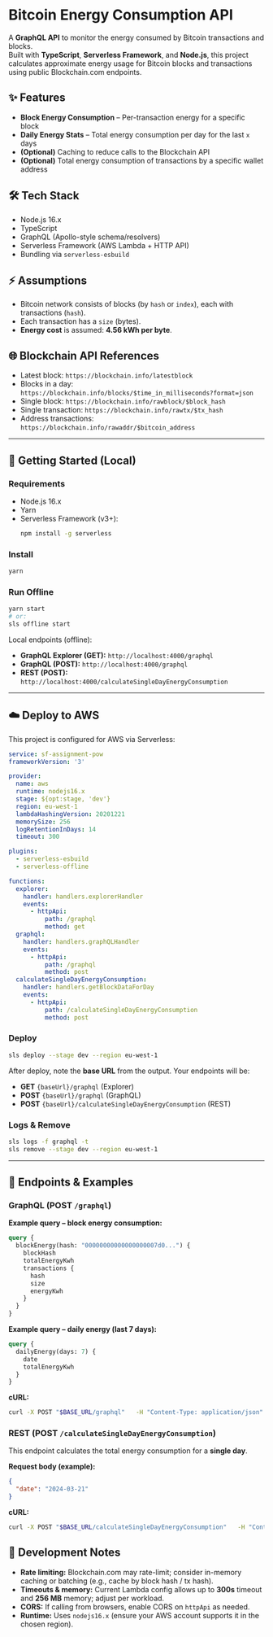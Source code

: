 # Bitcoin Energy Consumption API

A **GraphQL API** to monitor the energy consumed by Bitcoin transactions and blocks.  
Built with **TypeScript**, **Serverless Framework**, and **Node.js**, this project calculates approximate energy usage for Bitcoin blocks and transactions using public Blockchain.com endpoints.

## ✨ Features

- **Block Energy Consumption** – Per-transaction energy for a specific block
- **Daily Energy Stats** – Total energy consumption per day for the last `x` days
- **(Optional)** Caching to reduce calls to the Blockchain API
- **(Optional)** Total energy consumption of transactions by a specific wallet address

## 🛠 Tech Stack

- Node.js 16.x
- TypeScript
- GraphQL (Apollo-style schema/resolvers)
- Serverless Framework (AWS Lambda + HTTP API)
- Bundling via `serverless-esbuild`

## ⚡ Assumptions

- Bitcoin network consists of blocks (by `hash` or `index`), each with transactions (`hash`).
- Each transaction has a `size` (bytes).
- **Energy cost** is assumed: **4.56 kWh per byte**.

## 🌐 Blockchain API References

- Latest block: `https://blockchain.info/latestblock`
- Blocks in a day: `https://blockchain.info/blocks/$time_in_milliseconds?format=json`
- Single block: `https://blockchain.info/rawblock/$block_hash`
- Single transaction: `https://blockchain.info/rawtx/$tx_hash`
- Address transactions: `https://blockchain.info/rawaddr/$bitcoin_address`

---

## 🚀 Getting Started (Local)

### Requirements
- Node.js 16.x
- Yarn
- Serverless Framework (v3+):
  ```bash
  npm install -g serverless
  ```

### Install
```bash
yarn
```

### Run Offline
```bash
yarn start
# or:
sls offline start
```

Local endpoints (offline):
- **GraphQL Explorer (GET):** `http://localhost:4000/graphql`
- **GraphQL (POST):** `http://localhost:4000/graphql`
- **REST (POST):** `http://localhost:4000/calculateSingleDayEnergyConsumption`

---

## ☁️ Deploy to AWS

This project is configured for AWS via Serverless:

```yaml
service: sf-assignment-pow
frameworkVersion: '3'

provider:
  name: aws
  runtime: nodejs16.x
  stage: ${opt:stage, 'dev'}
  region: eu-west-1
  lambdaHashingVersion: 20201221
  memorySize: 256
  logRetentionInDays: 14
  timeout: 300

plugins:
  - serverless-esbuild
  - serverless-offline

functions:
  explorer:
    handler: handlers.explorerHandler
    events:
      - httpApi:
          path: /graphql
          method: get
  graphql:
    handler: handlers.graphQLHandler
    events:
      - httpApi:
          path: /graphql
          method: post
  calculateSingleDayEnergyConsumption:
    handler: handlers.getBlockDataForDay
    events:
      - httpApi:
          path: /calculateSingleDayEnergyConsumption
          method: post
```

### Deploy
```bash
sls deploy --stage dev --region eu-west-1
```

After deploy, note the **base URL** from the output. Your endpoints will be:

- **GET** `{baseUrl}/graphql` (Explorer)
- **POST** `{baseUrl}/graphql` (GraphQL)
- **POST** `{baseUrl}/calculateSingleDayEnergyConsumption` (REST)

### Logs & Remove
```bash
sls logs -f graphql -t
sls remove --stage dev --region eu-west-1
```

---

## 🔌 Endpoints & Examples

### GraphQL (POST `/graphql`)
**Example query – block energy consumption:**
```graphql
query {
  blockEnergy(hash: "00000000000000000007d0...") {
    blockHash
    totalEnergyKwh
    transactions {
      hash
      size
      energyKwh
    }
  }
}
```

**Example query – daily energy (last 7 days):**
```graphql
query {
  dailyEnergy(days: 7) {
    date
    totalEnergyKwh
  }
}
```

**cURL:**
```bash
curl -X POST "$BASE_URL/graphql"   -H "Content-Type: application/json"   -d '{"query":"query { dailyEnergy(days: 7) { date totalEnergyKwh } }"}'
```

### REST (POST `/calculateSingleDayEnergyConsumption`)
This endpoint calculates the total energy consumption for a **single day**.

**Request body (example):**
```json
{
  "date": "2024-03-21"
}
```

**cURL:**
```bash
curl -X POST "$BASE_URL/calculateSingleDayEnergyConsumption"   -H "Content-Type: application/json"   -d '{"date":"2024-03-21"}'
```

## 🧰 Development Notes

- **Rate limiting:** Blockchain.com may rate-limit; consider in-memory caching or batching (e.g., cache by block hash / tx hash).
- **Timeouts & memory:** Current Lambda config allows up to **300s** timeout and **256 MB** memory; adjust per workload.
- **CORS:** If calling from browsers, enable CORS on `httpApi` as needed.
- **Runtime:** Uses `nodejs16.x` (ensure your AWS account supports it in the chosen region).

